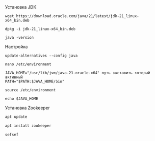 Установка JDK
```
wget https://download.oracle.com/java/21/latest/jdk-21_linux-x64_bin.deb

dpkg -i jdk-21_linux-x64_bin.deb

java -version
```
Настройка
```
update-alternatives --config java

nano /etc/environment

JAVA_HOME="/usr/lib/jvm/java-21-oracle-x64" путь выставить который активный
PATH="$PATH:$JAVA_HOME/bin"
```
```
source /etc/environment

echo $JAVA_HOME
```

Установка Zookeeper

```bash
apt update
```
```bash
apt install zookeeper
```

`
sefsef
`
